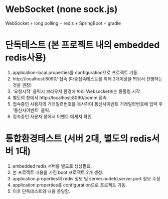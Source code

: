 # WebSocket (none sock.js)
WebSocket + long polling + redis + SpringBoot + gradle

 # 단독테스트 (본 프로젝트 내의 embedded redis사용)
  1) application-local.properties를 configuration으로 프로젝트 기동.
  2) http://localhost:8090/ 접속 (다중접속테스트를 위해 2개이상을 띄워서 진행하는것을 권장)
  3) '요청시작' 클릭시 브라우저 환경에 따라 Websocket또는 롱폴링 시작
  4) 별도의 창에서 http://localhost:8090/comm 접속
  5) 접속중인 사용자의 거래일련번호를 복사하여 통신사이벤트 거래일련번호에 입력 후 '통신사이벤트' 클릭.
  6) 접속중인 사용자 창에서 이벤트 메세지 확인.
  
# 통합환경테스트 (서버 2대, 별도의 redis서버 1대)
  1) embedded redis 서버를 별도로 생성필요.
  2) 본 프로젝트 내용을 가진 boot 프로젝트 2개 생성.
  3) application.properties의 redis 정보 및 server.nodeId,server.port 정보 수정
  4) application.properties를 configuration으로 프로젝트 기동.
  5) 이후 단독테스트와 내용 동일함.
